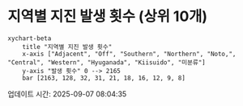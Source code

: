 # 지역별 지진 발생 횟수 (상위 10개)

```mermaid
xychart-beta
    title "지역별 지진 발생 횟수"
    x-axis ["Adjacent", "Off", "Southern", "Northern", "Noto,", "Central", "Western", "Hyuganada", "Kiisuido", "미분류"]
    y-axis "발생 횟수" 0 --> 2165
    bar [2163, 128, 32, 31, 21, 18, 16, 12, 9, 8]
```

업데이트 시간: 2025-09-07 08:04:35
